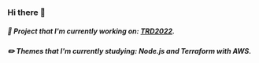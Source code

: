 ### Hi there 👋

##### 🚧 Project that I'm currently working on: <a href="https://github.com/anddMF/TRD2022" target="_blank" rel="noopener noreferrer">TRD2022</a>.
##### ✏️ Themes that I'm currently studying: Node.js and Terraform with AWS.
<!--
**anddMF/anddmf** is a ✨ _special_ ✨ repository because its `README.md` (this file) appears on your GitHub profile.

Here are some ideas to get you started:

- 🔭 I’m currently working on ...
- 🌱 I’m currently learning ...
- 👯 I’m looking to collaborate on ...
- 🤔 I’m looking for help with ...
- 💬 Ask me about ...
- 📫 How to reach me: ...
- 😄 Pronouns: ...
- ⚡ Fun fact: ...
-->
